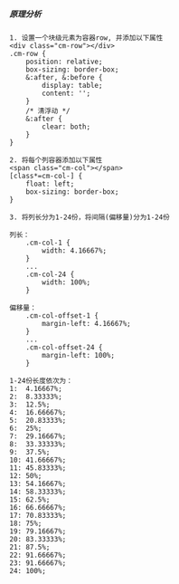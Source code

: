 ##### 原理分析
    1. 设置一个块级元素为容器row, 并添加以下属性
    <div class="cm-row"></div>
    .cm-row {
        position: relative;
        box-sizing: border-box;
        &:after, &:before {
            display: table;
            content: '';
        }
        /* 清浮动 */
        &:after {
            clear: both;
        }
    }
    
    2. 将每个列容器添加以下属性
    <span class="cm-col"></span>
    [class*=cm-col-] {
        float: left;
        box-sizing: border-box;
    }
    
    3. 将列长分为1-24份，将间隔(偏移量)分为1-24份
    
    列长：
        .cm-col-1 {
            width: 4.16667%;
        }
        ...
        .cm-col-24 {
            width: 100%;
        }
        
    偏移量：
        .cm-col-offset-1 {
            margin-left: 4.16667%;
        }
        ...
        .cm-col-offset-24 {
            margin-left: 100%;
        }
        
    1-24份长度依次为：
    1:  4.16667%;
    2:  8.33333%;
    3:  12.5%;
    4:  16.66667%;
    5:  20.83333%;
    6:  25%;
    7:  29.16667%;
    8:  33.33333%;
    9:  37.5%;
    10: 41.66667%;
    11: 45.83333%;
    12: 50%;
    13: 54.16667%;
    14: 58.33333%;
    15: 62.5%;
    16: 66.66667%;
    17: 70.83333%;
    18: 75%;
    19: 79.16667%;
    20: 83.33333%;
    21: 87.5%;
    22: 91.66667%;
    23: 91.66667%;
    24: 100%;
    